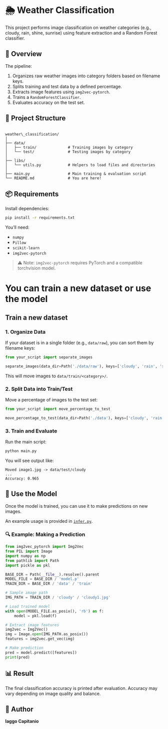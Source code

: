
# 🌦️ Weather Classification

This project performs image classification on weather categories (e.g., cloudy, rain, shine, sunrise) using feature extraction and a Random Forest classifier.

## 🧠 Overview

The pipeline:
1. Organizes raw weather images into category folders based on filename keys.
2. Splits training and test data by a defined percentage.
3. Extracts image features using `img2vec-pytorch`.
4. Trains a `RandomForestClassifier`.
5. Evaluates accuracy on the test set.

## 📁 Project Structure

```

weather\_classification/
│
├── data/
│   ├── train/              # Training images by category
│   └── test/               # Testing images by category
│
├── libs/
│   └── utils.py            # Helpers to load files and directories
│
├── main.py                 # Main training & evaluation script
└── README.md               # You are here!

````

## 📦 Requirements

Install dependencies:

```bash
pip install -r requirements.txt
````

You’ll need:

* `numpy`
* `Pillow`
* `scikit-learn`
* `img2vec-pytorch`

> ⚠️ Note: `img2vec-pytorch` requires PyTorch and a compatible torchvision model.

# You can train a new dataset or use the model

## Train a new dataset

### 1. Organize Data

If your dataset is in a single folder (e.g., `data/raw`), you can sort them by filename keys:

```python
from your_script import separate_images

separate_images(data_dir=Path('./data/raw'), keys=['cloudy', 'rain', 'shine', 'sunrise'])
```

This will move images to `data/train/<category>/`.

### 2. Split Data into Train/Test

Move a percentage of images to the test set:

```python
from your_script import move_percentage_to_test

move_percentage_to_test(data_dir=Path('./data'), keys=['cloudy', 'rain', 'shine', 'sunrise'], percentage=0.2)
```

### 3. Train and Evaluate

Run the main script:

```bash
python main.py
```

You will see output like:

```
Moved image1.jpg -> data/test/cloudy
...
Accuracy: 0.965
```
## 🧪 Use the Model

Once the model is trained, you can use it to make predictions on new images.

An example usage is provided in [`infer.py`](./infer.py).

### 🔍 Example: Making a Prediction

```python
from img2vec_pytorch import Img2Vec
from PIL import Image
import numpy as np
from pathlib import Path
import pickle as pkl

BASE_DIR = Path(__file__).resolve().parent
MODEL_FILE = BASE_DIR / 'model.p'
TRAIN_DIR = BASE_DIR / 'data' / 'train'

# Sample image path
IMG_PATH = TRAIN_DIR / 'cloudy' / 'cloudy1.jpg'

# Load trained model
with open(MODEL_FILE.as_posix(), 'rb') as f:
    model = pkl.load(f)

# Extract image features
img2vec = Img2Vec()
img = Image.open(IMG_PATH.as_posix())
features = img2vec.get_vec(img)

# Make prediction
pred = model.predict([features])
print(pred)
```


## 📊 Result

The final classification accuracy is printed after evaluation. Accuracy may vary depending on image quality and balance.

## 👤 Author

**Iaggo Capitanio**
